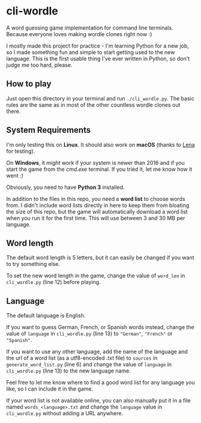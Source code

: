 # cli-wordle

A word guessing game implementation for command line terminals. Because everyone loves making wordle clones right now :)

I mostly made this project for practice - I'm learning Python for a new job, so I made something fun and simple to start getting used to the new language. This is the first usable thing I've ever written in Python, so don't judge me too hard, please.

## How to play

Just open this directory in your terminal and run `./cli_wordle.py`. The basic rules are the same as in most of the other countless wordle clones out there.

## System Requirements

I'm only testing this on **Linux**. It should also work on **macOS** (thanks to [Lena](https://github.com/lenaschimmel/) for testing).  

On **Windows**, it *might* work if your system is newer than 2016 and if you start the game from the *cmd.exe* terminal. If you tried it, let me know how it went :)

Obviously, you need to have **Python 3** installed.

In addition to the files in this repo, you need a **word list** to choose words from. I didn't include word lists directly in here to keep them from bloating the size of this repo, but the game will automatically download a word list when you run it for the first time. This will use between 3 and 30 MB per language.

## Word length
The default word length is 5 letters, but it can easily be changed if you want to try something else.

To set the new word length in the game, change the value of `word_len` in `cli_wordle.py` (line 12) before playing.

## Language

The default language is English. 

If you want to guess German, French, or Spanish words instead, change the value of `language` in `cli_wordle.py` (line 13) to `"German"`, `"French"` or `"Spanish"`.

If you want to use any other language, add the name of the language and the url of a word list (as a utf8-encoded .txt file) to `sources` in `generate_word_list.py` (line 6) and change the value of `language` in `cli_wordle.py` (line 13) to the new language name.

Feel free to let me know where to find a good word list for any language you like, so I can include it in the game.

If your word list is not available online, you can also manually put it in a file named `words_<language>.txt` and change the `language` value in `cli_wordle.py` without adding a URL anywhere.